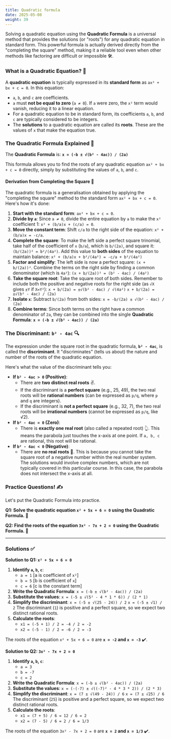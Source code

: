 ```yaml
---
title: Quadratic formula
date: 2025-05-08
weight: 39
---
```


Solving a quadratic equation using the **Quadratic Formula** is a universal method that provides the solutions (or "roots") for any quadratic equation in standard form. This powerful formula is actually derived directly from the "completing the square" method, making it a reliable tool even when other methods like factoring are difficult or impossible 🛠️.

### What is a Quadratic Equation? 🧐

A **quadratic equation** is typically expressed in its **standard form** as `ax² + bx + c = 0`. In this equation:
*   `a`, `b`, and `c` are coefficients.
*   `a` must **not be equal to zero** (`a ≠ 0`). If `a` were zero, the `x²` term would vanish, reducing it to a linear equation.
*   For a quadratic equation to be in standard form, its coefficients `a`, `b`, and `c` are typically considered to be integers.
*   The **solutions** to a quadratic equation are called its **roots**. These are the values of `x` that make the equation true.

### The Quadratic Formula Explained 📝

The **Quadratic Formula** is:
**`x = (-b ± √(b² - 4ac)) / (2a)`**

This formula allows you to find the roots of any quadratic equation `ax² + bx + c = 0` directly, simply by substituting the values of `a`, `b`, and `c`.

#### Derivation from Completing the Square 🔗
The quadratic formula is a generalisation obtained by applying the "completing the square" method to the standard form `ax² + bx + c = 0`. Here's how it's done:

1.  **Start with the standard form**: `ax² + bx + c = 0`.
2.  **Divide by `a`**: Since `a ≠ 0`, divide the entire equation by `a` to make the `x²` coefficient 1: `x² + (b/a)x + (c/a) = 0`.
3.  **Move the constant term**: Shift `c/a` to the right side of the equation: `x² + (b/a)x = -c/a`.
4.  **Complete the square**: To make the left side a perfect square trinomial, take half of the coefficient of `x` (`b/a`), which is `b/(2a)`, and square it: `(b/(2a))² = b²/(4a²)`. Add this value to **both sides** of the equation to maintain balance:
    `x² + (b/a)x + b²/(4a²) = -c/a + b²/(4a²)`
5.  **Factor and simplify**: The left side is now a perfect square: `(x + b/(2a))²`. Combine the terms on the right side by finding a common denominator (which is `4a²`):
    `(x + b/(2a))² = (b² - 4ac) / (4a²)`
6.  **Take the square root**: Take the square root of both sides. Remember to include both the positive and negative roots for the right side (as `√X` gives `±Y` if `X=Y²`):
    `x + b/(2a) = ±√(b² - 4ac) / √(4a²)`
    `x + b/(2a) = ±√(b² - 4ac) / (2a)`
7.  **Isolate `x`**: Subtract `b/(2a)` from both sides:
    `x = -b/(2a) ± √(b² - 4ac) / (2a)`
8.  **Combine terms**: Since both terms on the right have a common denominator of `2a`, they can be combined into the single **Quadratic Formula**:
    **`x = (-b ± √(b² - 4ac)) / (2a)`**

### The Discriminant: `b² - 4ac` 🔍

The expression under the square root in the quadratic formula, **`b² - 4ac`**, is called the **discriminant**. It "discriminates" (tells us about) the nature and number of the roots of the quadratic equation.

Here's what the value of the discriminant tells you:

*   **If `b² - 4ac > 0` (Positive)**:
    *   There are **two distinct real roots** ✌️.
    *   If the discriminant is a **perfect square** (e.g., 25, 49), the two real roots will be **rational numbers** (can be expressed as `p/q`, where `p` and `q` are integers).
    *   If the discriminant is **not a perfect square** (e.g., 32, 7), the two real roots will be **irrational numbers** (cannot be expressed as `p/q`, like √2).
*   **If `b² - 4ac = 0` (Zero)**:
    *   There is **exactly one real root** (also called a repeated root) 👆. This means the parabola just touches the x-axis at one point. If `a, b, c` are rational, this root will be rational.
*   **If `b² - 4ac < 0` (Negative)**:
    *   There are **no real roots** 🚫. This is because you cannot take the square root of a negative number within the real number system. The solutions would involve complex numbers, which are not typically covered in this particular course. In this case, the parabola does not intersect the x-axis at all.

### Practice Questions! ✍️

Let's put the Quadratic Formula into practice.

**Q1: Solve the quadratic equation `x² + 5x + 6 = 0` using the Quadratic Formula. 🔢**

**Q2: Find the roots of the equation `3x² - 7x + 2 = 0` using the Quadratic Formula. 🧐**

---

### Solutions ✅

**Solution to Q1: `x² + 5x + 6 = 0`**
1.  **Identify `a`, `b`, `c`**:
    *   `a = 1` [a is coefficient of `x²`]
    *   `b = 5` [b is coefficient of `x`]
    *   `c = 6` [c is the constant term]
2.  **Write the Quadratic Formula**:
    `x = (-b ± √(b² - 4ac)) / (2a)`
3.  **Substitute the values**:
    `x = (-5 ± √(5² - 4 * 1 * 6)) / (2 * 1)`
4.  **Simplify the discriminant**:
    `x = (-5 ± √(25 - 24)) / 2`
    `x = (-5 ± √1) / 2`
    The discriminant (`1`) is positive and a perfect square, so we expect two distinct rational roots.
5.  **Calculate the roots**:
    *   `x1 = (-5 + 1) / 2 = -4 / 2 = -2`
    *   `x2 = (-5 - 1) / 2 = -6 / 2 = -3`

The roots of the equation `x² + 5x + 6 = 0` are **`x = -2` and `x = -3`** ✔️.

**Solution to Q2: `3x² - 7x + 2 = 0`**
1.  **Identify `a`, `b`, `c`**:
    *   `a = 3`
    *   `b = -7`
    *   `c = 2`
2.  **Write the Quadratic Formula**:
    `x = (-b ± √(b² - 4ac)) / (2a)`
3.  **Substitute the values**:
    `x = (-(-7) ± √((-7)² - 4 * 3 * 2)) / (2 * 3)`
4.  **Simplify the discriminant**:
    `x = (7 ± √(49 - 24)) / 6`
    `x = (7 ± √25) / 6`
    The discriminant (`25`) is positive and a perfect square, so we expect two distinct rational roots.
5.  **Calculate the roots**:
    *   `x1 = (7 + 5) / 6 = 12 / 6 = 2`
    *   `x2 = (7 - 5) / 6 = 2 / 6 = 1/3`

The roots of the equation `3x² - 7x + 2 = 0` are **`x = 2` and `x = 1/3`** ✔️.